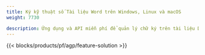 ```yaml
---
title: Ký kỹ thuật số Tài liệu Word trên Windows, Linux và macOS 
weight: 7730

description: Ứng dụng và API miễn phí để quản lý chữ ký trên tài liệu DOC, DOCX & ODT
---
```


{{< blocks/products/pf/agp/feature-solution >}} 

